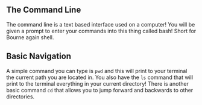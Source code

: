 ## The Command Line
The command line is a text based interface used on a computer! You will be given a prompt to enter your commands into this thing called bash! Short for Bourne again shell.

## Basic Navigation
A simple command you can type is `pwd` and this will print to your terminal the current path you are located in. You also have the `ls` command that will print to the terminal everything in your current directory! There is another basic command `cd` that allows you to jump forward and backwards to other directories.
